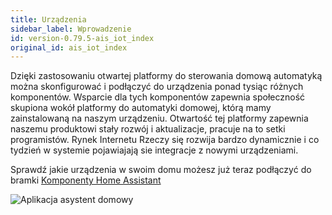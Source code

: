 ```yaml
---
title: Urządzenia
sidebar_label: Wprowadzenie
id: version-0.79.5-ais_iot_index
original_id: ais_iot_index
---
```



Dzięki zastosowaniu otwartej platformy do sterowania domową automatyką można skonfigurować i podłączyć do urządzenia ponad tysiąc różnych komponentów.
Wsparcie dla tych komponentów zapewnia społeczność skupiona wokół platformy do automatyki domowej, którą mamy zainstalowaną na naszym urządzeniu. Otwartość tej platformy zapewnia naszemu produktowi stały rozwój i aktualizacje, pracuje na to setki programistów. Rynek Internetu Rzeczy się rozwija bardzo dynamicznie i co tydzień w systemie pojawiajają sie integracje z nowymi urządzeniami.

Sprawdź jakie urządzenia w swoim domu możesz już teraz podłączyć do bramki [Komponenty Home Assistant](https://www.home-assistant.io/components/)


![Aplikacja asystent domowy](/AIS-docs/img/en/iot/iot_hass.png)
